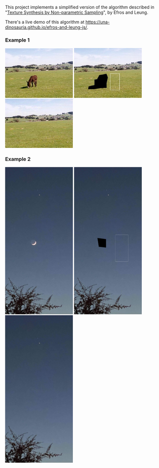 This project implements a simplified version of the algorithm described in "[Texture Synthesis by Non-parametric Sampling](https://www2.eecs.berkeley.edu/Research/Projects/CS/vision/papers/efros-iccv99.pdf)", by Efros and Leung.

There's a live demo of this algorithm at https://una-dinosauria.github.io/efros-and-leung-js/.

### Example 1
<img src=donkey.jpg width="220"> <img src=donkey2.jpg width="220"> <img src=results.jpg width="220">

### Example 2
<img src=moon.jpg width="220"> <img src=region.png width="220"> <img src=results_1.jpg width="220">